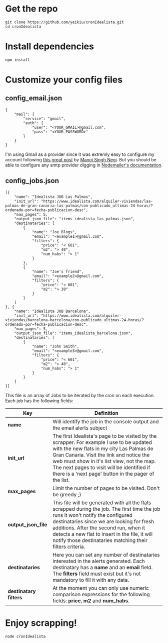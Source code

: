 # Get the repo
    git clone https://github.com/yeikiu/cronIdealista.git
    cd cronIdealista

# Install dependencies
    npm install

# Customize your config files
## config_email.json
    {
        "mail": {
            "service": "gmail",
            "auth": {
                "user": "<YOUR_GMAIL>@gmail.com",
                "pass": "<YOUR_PASSWORD>"
            }
        }
    }
I'm using Gmail as a provider since it was extremly easy to configure my account following [this great post](https://medium.com/@manojsinghnegi/sending-an-email-using-nodemailer-gmail-7cfa0712a799) by [Manoj Singh Negi](https://medium.com/@manojsinghnegi). But you should be able to configure any smtp provider digging in [Nodemailer's documentation](https://nodemailer.com/smtp/).

## config_jobs.json
    [{
        "name": "Idealista JOB Las Palmas",
        "init_url": "https://www.idealista.com/alquiler-viviendas/las-palmas-de-gran-canaria-las-palmas/con-publicado_ultimas-24-horas/?ordenado-por=fecha-publicacion-desc",
        "max_pages": 5,
        "output_json_file": "items_idealista_las_palmas.json",
        "destinataries": [
            {
                "name": "Joe Blogs",
                "email": "<example1>@gmail.com",
                "filters": {
                    "price": "< 601",
                    "m2": "> 40",
                    "num_habs": "> 1"
                }
            },
            {
                "name": "Joe's friend",
                "email": "<example2>@gmail.com",
                "filters": {
                    "price": "< 601",
                    "m2": "> 30"
                }
            }
        ]
    }, {
        "name": "Idealista JOB Barcelona",
        "init_url": "https://www.idealista.com/alquiler-viviendas/barcelona-barcelona/con-publicado_ultimas-24-horas/?ordenado-por=fecha-publicacion-desc",
        "max_pages": 5,
        "output_json_file": "items_idealista_barcelona.json",
        "destinataries": [
            {
                "name": "John Smith",
                "email": "<example3>@gmail.com",
                "filters": {
                    "price": "< 601",
                    "m2": "> 40",
                    "num_habs": "> 1"
                }
            }
        ]
    }]

This file is an array of Jobs to be iterated by the cron on each execution. Each job has the following fields:

| Key | Definition |
|--|--|
| **name** | Will identify the job in the console output and the email alerts subject |
| **init_url** | The first Idealista's page to be visited by the scrapper. For example I use to be updated with the new flats in my city Las Palmas de Gran Canaria. Visit the link and notice the web must show in it's list view, not the map. The next pages to visit will be identified if there is a 'next page' button in the pager of the list. |
| **max_pages** | Limit the number of pages to be visited. Don't be greedy ;) |
| **output_json_file** | This file will be generated with all the flats scrapped during the job. The first time the job runs it won't notify the configured destinataries since we are looking for fresh additions. After the second run, when it detects a new flat to insert in the file, it will notify those destinataries matching their filters criteria. |
| **destinataries** | Here you can set any number of destinataries interested in the alerts generated. Each destinatary has a **name** and an **email** field. The **filters** field must exist but it's not mandatory to fill it with any data. |
| **destinatary filters** | At the moment you can only use numeric comparison expressions for the following fields: **price**, **m2** and **num_habs**. |

# Enjoy scrapping!
    node cronIdealista
